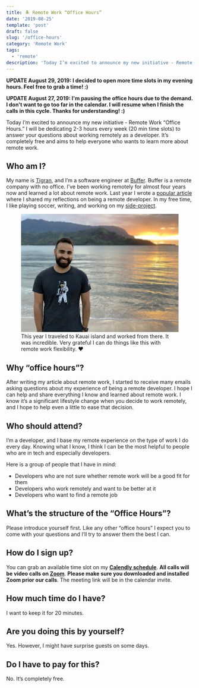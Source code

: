 ```yaml
---
title: 🏝 Remote Work “Office Hours”
date: '2019-08-25'
template: 'post'
draft: false
slug: '/office-hours'
category: 'Remote Work'
tags:
  - 'remote'
description: 'Today I’m excited to announce my new initiative - Remote Work “Office Hours.” I will be dedicating 2-3 hours every week (20 min time slots) to answer your questions about working remotely as a developer. It’s completely free and aims to help everyone who wants to learn more about remote work.'
---
```


**UPDATE August 29, 2019: I decided to open more time slots in my evening hours. Feel free to grab a time! :)**


**UPDATE August 27, 2019: I'm pausing the office hours due to the demand. I don't want to go too far in the calendar. I will resume when I finish the calls in this cycle. Thanks for understanding! :)**


<!-- Primary Meta Tags -->
<title>🏝 Remote Work “Office Hours” - Tigran Hakobyan's personal blog</title>
<meta name="title" content="🏝 Remote Work “Office Hours” - Tigran Hakobyan's personal blog">
<meta name="description" content="Today I’m excited to announce my new initiative - Remote Work “Office Hours.” I will be dedicating 2-3 hours every week (20 min time slots) to answer your questions about working remotely as a developer. It’s completely free and aims to help everyone who wants to learn more about remote work.">

<!-- Open Graph / Facebook -->
<meta property="og:type" content="website">
<meta property="og:url" content="https://tik.dev/office-hours/">
<meta property="og:title" content="🏝 Remote Work “Office Hours” - Tigran Hakobyan's personal blog">
<meta property="og:description" content="Today I’m excited to announce my new initiative - Remote Work “Office Hours.” I will be dedicating 2-3 hours every week (20 min time slots) to answer your questions about working remotely as a developer. It’s completely free and aims to help everyone who wants to learn more about remote work.">
<meta property="og:image" content="https://tik.dev/static/0d3c7274796a8c5867d31ceaae4710d9/97f0b/tigran-hawaii.jpg">

<!-- Twitter -->
<meta property="twitter:card" content="summary_large_image">
<meta property="twitter:url" content="https://tik.dev/office-hours/">
<meta property="twitter:title" content="🏝 Remote Work “Office Hours” - Tigran Hakobyan's personal blog">
<meta property="twitter:description" content="Today I’m excited to announce my new initiative - Remote Work “Office Hours.” I will be dedicating 2-3 hours every week (20 min time slots) to answer your questions about working remotely as a developer. It’s completely free and aims to help everyone who wants to learn more about remote work.">
<meta property="twitter:image" content="https://tik.dev/static/0d3c7274796a8c5867d31ceaae4710d9/97f0b/tigran-hawaii.jpg">

Today I’m excited to announce my new initiative - Remote Work “Office Hours.” I will be dedicating 2-3 hours every week (20 min time slots) to answer your questions about working remotely as a developer. It’s completely free and aims to help everyone who wants to learn more about remote work.


## Who am I?
My name is [Tigran](https://tik.dev), and I’m a software engineer at [Buffer](https://buffer.com). Buffer is a remote company with no office. I’ve been working remotely for almost four years now and learned a lot about remote work. Last year I wrote a [popular article](https://medium.com/free-code-camp/reflections-on-being-a-remote-developer-757465ed1e9e) where I shared my reflections on being a remote developer. In my free time, I like playing soccer, writing, and working on my [side-project](https://cronhub.io).


<figure><img src="tigran-hawaii.jpg" alt="Tigran in Kauai"/><figcaption>This year I traveled to Kauai island and worked from there. It was incredible. Very grateful I can do things like this with remote work flexibility. ❤️ </figcaption></figure>

## Why “office hours”?
After writing my article about remote work, I started to receive many emails asking questions about my experience of being a remote developer. I hope I can help and share everything I know and learned about remote work. I know it’s a significant lifestyle change when you decide to work remotely, and I hope to help even a little to ease that decision.


## Who should attend?
I’m a developer, and I base my remote experience on the type of work I do every day. Knowing what I know, I think I can be the most helpful to people who are in tech and especially developers.

Here is a group of people that I have in mind:
- Developers who are not sure whether remote work will be a good fit for them
- Developers who work remotely and want to be better at it
- Developers who want to find a remote job


## What’s the structure of the “Office Hours”?
Please introduce yourself first. Like any other “office hours” I expect you to come with your questions and I’ll try to answer them the best I can.


## How do I sign up?
You can grab an available time slot on my **[Calendly schedule](https://calendly.com/tigranh/remote-work-office-hours-with-tigran)**. **All calls will be video calls on [Zoom](https://zoom.us/)**. **Please make sure you downloaded and installed Zoom prior our calls**. The meeting link will be in the calendar invite.


## How much time do I have?
I want to keep it for 20 minutes.


## Are you doing this by yourself?
Yes. However, I might have surprise guests on some days.


## Do I have to pay for this?
No. It’s completely free.

